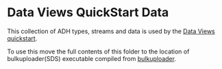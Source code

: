 # Data Views QuickStart Data

This collection of ADH types, streams and data is used by the [Data Views quickstart](https://ocs-docs.osisoft.com/Content_Portal/Documentation/DataViews/Reference/Example_Scenario.html).

To use this move the full contents of this folder to the location of bulkuploader(SDS) executable compiled from [bulkuploader](https://github.com/osisoft/sample-ocs-bulk_upload-dotnet).
